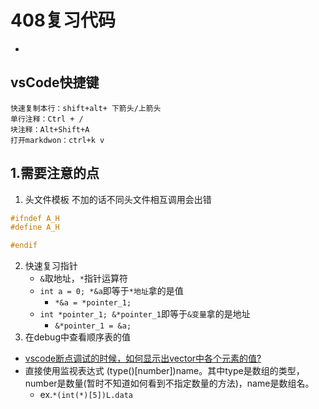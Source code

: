 # 408复习代码

- 
## vsCode快捷键
```
快速复制本行：shift+alt+ 下箭头/上箭头
单行注释：Ctrl + /
块注释：Alt+Shift+A
打开markdwon：ctrl+k v
```

## 1.需要注意的点
1. 头文件模板 不加的话不同头文件相互调用会出错
```cpp
#ifndef A_H
#define A_H

#endif
```
2. 快速复习指针
    - ```&```取地址，```*```指针运算符
    - ```int a = 0; *&a```即等于```*地址```拿的是值
        - ```*&a = *pointer_1;```
    - ```int *pointer_1; &*pointer_1```即等于```&变量```拿的是地址
        -  ```&*pointer_1 = &a;```
3. 在debug中查看顺序表的值
- [vscode断点调试的时候，如何显示出vector中各个元素的值?](#https://ask.csdn.net/questions/7706531)
- 直接使用监视表达式 (type()[number])name。其中type是数组的类型，number是数量(暂时不知道如何看到不指定数量的方法)，name是数组名。
    - ex.```*(int(*)[5])L.data```